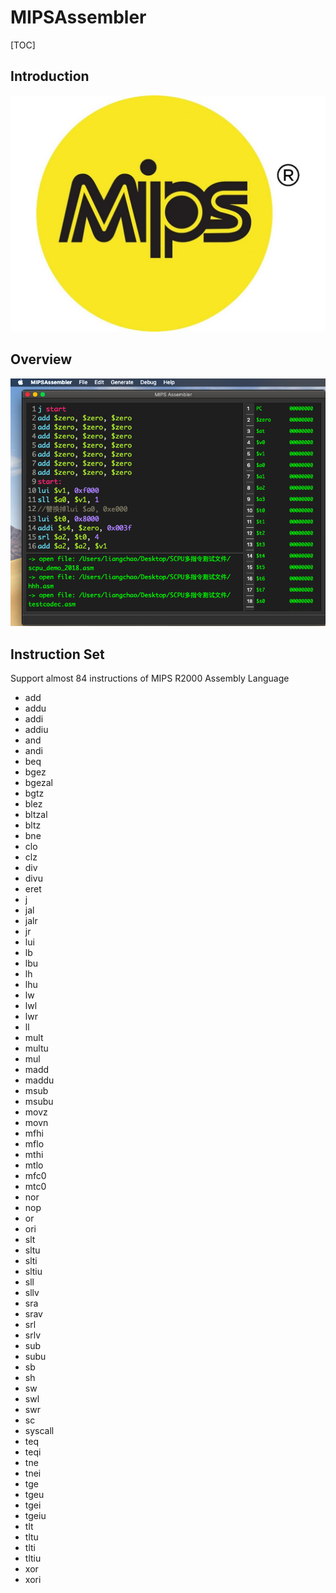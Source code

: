 # MIPSAssembler

[TOC]
## Introduction



![](./asset/mips.jpeg)




## Overview

![](./asset/overview.png)


## Instruction Set

Support almost 84 instructions of MIPS R2000 Assembly Language

- add
- addu
- addi
- addiu
- and
- andi
- beq
- bgez
- bgezal
- bgtz
- blez
- bltzal
- bltz
- bne
- clo
- clz
- div
- divu
- eret
- j
- jal
- jalr
- jr
- lui
- lb
- lbu
- lh
- lhu
- lw
- lwl
- lwr
- ll
- mult
- multu
- mul
- madd
- maddu
- msub
- msubu
- movz
- movn
- mfhi
- mflo
- mthi
- mtlo
- mfc0
- mtc0
- nor
- nop
- or
- ori
- slt
- sltu
- slti
- sltiu
- sll
- sllv
- sra
- srav
- srl
- srlv
- sub
- subu
- sb
- sh
- sw
- swl
- swr
- sc
- syscall
- teq
- teqi
- tne
- tnei
- tge
- tgeu
- tgei
- tgeiu
- tlt
- tltu
- tlti
- tltiu
- xor
- xori

